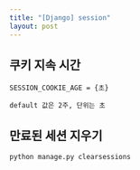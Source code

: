 ```yaml
---
title: "[Django] session"
layout: post
---
```


## 쿠키 지속 시간
```terminal
SESSION_COOKIE_AGE = {초}
```
`default 값은 2주, 단위는 초`


## 만료된 세션 지우기
```terminal
python manage.py clearsessions
```

